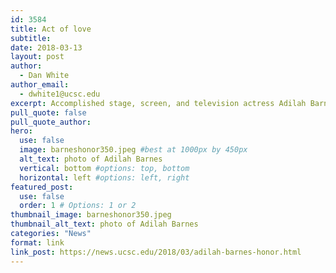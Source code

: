 ```yaml
---
id: 3584
title: Act of love
subtitle: 
date: 2018-03-13
layout: post
author:
  - Dan White
author_email:
  - dwhite1@ucsc.edu
excerpt: Accomplished stage, screen, and television actress Adilah Barnes presented with Distinguished Alumni Achievement Award from Chancellor Blumenthal
pull_quote: false
pull_quote_author:
hero:
  use: false
  image: barneshonor350.jpeg #best at 1000px by 450px
  alt_text: photo of Adilah Barnes
  vertical: bottom #options: top, bottom
  horizontal: left #options: left, right
featured_post:
  use: false
  order: 1 # Options: 1 or 2
thumbnail_image: barneshonor350.jpeg
thumbnail_alt_text: photo of Adilah Barnes
categories: "News"
format: link
link_post: https://news.ucsc.edu/2018/03/adilah-barnes-honor.html
---
```

